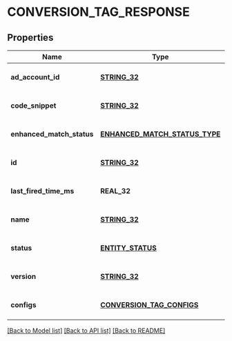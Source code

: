 # CONVERSION_TAG_RESPONSE

## Properties
Name | Type | Description | Notes
------------ | ------------- | ------------- | -------------
**ad_account_id** | [**STRING_32**](STRING_32.md) | Ad account ID. | [optional] [default to null]
**code_snippet** | [**STRING_32**](STRING_32.md) | Tag code snippet. | [optional] [default to null]
**enhanced_match_status** | [**ENHANCED_MATCH_STATUS_TYPE**](EnhancedMatchStatusType.md) |  | [optional] [default to null]
**id** | [**STRING_32**](STRING_32.md) | Tag ID. | [optional] [default to null]
**last_fired_time_ms** | **REAL_32** | Time for the last event fired. | [optional] [default to null]
**name** | [**STRING_32**](STRING_32.md) | Conversion tag name. | [optional] [default to null]
**status** | [**ENTITY_STATUS**](EntityStatus.md) |  | [optional] [default to null]
**version** | [**STRING_32**](STRING_32.md) | Version number. | [optional] [default to null]
**configs** | [**CONVERSION_TAG_CONFIGS**](ConversionTagConfigs.md) |  | [optional] [default to null]

[[Back to Model list]](../README.md#documentation-for-models) [[Back to API list]](../README.md#documentation-for-api-endpoints) [[Back to README]](../README.md)


